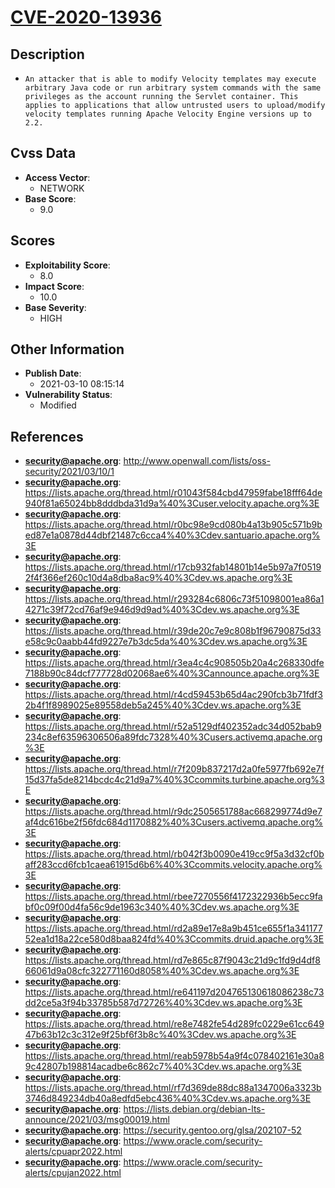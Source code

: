 
# [CVE-2020-13936](https://cve.mitre.org/cgi-bin/cvename.cgi?name=CVE-2020-13936)

## Description

- `An attacker that is able to modify Velocity templates may execute arbitrary Java code or run arbitrary system commands with the same privileges as the account running the Servlet container. This applies to applications that allow untrusted users to upload/modify velocity templates running Apache Velocity Engine versions up to 2.2.`

## Cvss Data

- **Access Vector**:
  - NETWORK
- **Base Score**:
  - 9.0

## Scores

- **Exploitability Score**:
  - 8.0
- **Impact Score**:
  - 10.0
- **Base Severity**:
  - HIGH

## Other Information

- **Publish Date**:
  - 2021-03-10 08:15:14
- **Vulnerability Status**:
  - Modified

## References

- **security@apache.org**: http://www.openwall.com/lists/oss-security/2021/03/10/1
- **security@apache.org**: https://lists.apache.org/thread.html/r01043f584cbd47959fabe18fff64de940f81a65024bb8dddbda31d9a%40%3Cuser.velocity.apache.org%3E
- **security@apache.org**: https://lists.apache.org/thread.html/r0bc98e9cd080b4a13b905c571b9bed87e1a0878d44dbf21487c6cca4%40%3Cdev.santuario.apache.org%3E
- **security@apache.org**: https://lists.apache.org/thread.html/r17cb932fab14801b14e5b97a7f05192f4f366ef260c10d4a8dba8ac9%40%3Cdev.ws.apache.org%3E
- **security@apache.org**: https://lists.apache.org/thread.html/r293284c6806c73f51098001ea86a14271c39f72cd76af9e946d9d9ad%40%3Cdev.ws.apache.org%3E
- **security@apache.org**: https://lists.apache.org/thread.html/r39de20c7e9c808b1f96790875d33e58c9c0aabb44fd9227e7b3dc5da%40%3Cdev.ws.apache.org%3E
- **security@apache.org**: https://lists.apache.org/thread.html/r3ea4c4c908505b20a4c268330dfe7188b90c84dcf777728d02068ae6%40%3Cannounce.apache.org%3E
- **security@apache.org**: https://lists.apache.org/thread.html/r4cd59453b65d4ac290fcb3b71fdf32b4f1f8989025e89558deb5a245%40%3Cdev.ws.apache.org%3E
- **security@apache.org**: https://lists.apache.org/thread.html/r52a5129df402352adc34d052bab9234c8ef63596306506a89fdc7328%40%3Cusers.activemq.apache.org%3E
- **security@apache.org**: https://lists.apache.org/thread.html/r7f209b837217d2a0fe5977fb692e7f15d37fa5de8214bcdc4c21d9a7%40%3Ccommits.turbine.apache.org%3E
- **security@apache.org**: https://lists.apache.org/thread.html/r9dc2505651788ac668299774d9e7af4dc616be2f56fdc684d1170882%40%3Cusers.activemq.apache.org%3E
- **security@apache.org**: https://lists.apache.org/thread.html/rb042f3b0090e419cc9f5a3d32cf0baff283ccd6fcb1caea61915d6b6%40%3Ccommits.velocity.apache.org%3E
- **security@apache.org**: https://lists.apache.org/thread.html/rbee7270556f4172322936b5ecc9fabf0c09f00d4fa56c9de1963c340%40%3Cdev.ws.apache.org%3E
- **security@apache.org**: https://lists.apache.org/thread.html/rd2a89e17e8a9b451ce655f1a34117752ea1d18a22ce580d8baa824fd%40%3Ccommits.druid.apache.org%3E
- **security@apache.org**: https://lists.apache.org/thread.html/rd7e865c87f9043c21d9c1fd9d4df866061d9a08cfc322771160d8058%40%3Cdev.ws.apache.org%3E
- **security@apache.org**: https://lists.apache.org/thread.html/re641197d204765130618086238c73dd2ce5a3f94b33785b587d72726%40%3Cdev.ws.apache.org%3E
- **security@apache.org**: https://lists.apache.org/thread.html/re8e7482fe54d289fc0229e61cc64947b63b12c3c312e9f25bf6f3b8c%40%3Cdev.ws.apache.org%3E
- **security@apache.org**: https://lists.apache.org/thread.html/reab5978b54a9f4c078402161e30a89c42807b198814acadbe6c862c7%40%3Cdev.ws.apache.org%3E
- **security@apache.org**: https://lists.apache.org/thread.html/rf7d369de88dc88a1347006a3323b3746d849234db40a8edfd5ebc436%40%3Cdev.ws.apache.org%3E
- **security@apache.org**: https://lists.debian.org/debian-lts-announce/2021/03/msg00019.html
- **security@apache.org**: https://security.gentoo.org/glsa/202107-52
- **security@apache.org**: https://www.oracle.com/security-alerts/cpuapr2022.html
- **security@apache.org**: https://www.oracle.com/security-alerts/cpujan2022.html
